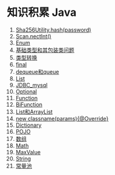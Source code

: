 # 知识积累 Java

1. [Sha256Utility.hash(password)](Sha256Utility.hash(password).md)
2. [Scan.nectInt()](scan.nextInt().md)
3. [Enum](Enum.md)
4. [基础类型和其包装类问题](基础类型和其包装类问题.md)
5. [类型转换](类型转换.md)
6. [final](final.md)
7. [dequeue和queue](deque和queue.md)
8. [List](List.md)
9. [JDBC_mysql](JDBC_mysql.md)
10. [Optional](Optional.md)
11. [Function](Function.md)
12. [BiFunction](BiFuction.md)
13. [List和ArrayList](List和ArrayList.md)
14. [new classname(params){@Override}](newClassname（params）{@Override}.md)
15. [Dictionary](Dictionary.md)
16. [POJO](POJO.md)
17. [数组](数组.md)
18. [Math](Math.md)
19. [MaxValue](MaxValue.md)
20. [String](String.md)
21. [常量池](常量池.md)